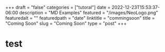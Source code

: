 +++
draft = "false"
categories = ["tutoral"]
date = 2022-12-23T15:53:37-06:00
description = "MD Examples"
featured = "/images/NeoLogo.png"
featuredalt = ""
featuredpath = "date"
linktitle = "commingsoon"
title = "Coming Soon"
slug = "Coming Soon"
type = "post"
+++



# test
